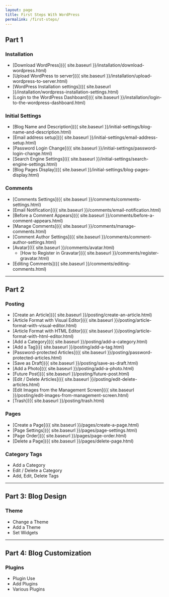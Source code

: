 ```yaml
---
layout: page
title: First Steps With WordPress
permalink: /first-steps/
---
```


## Part 1

### Installation

* [Download WordPress]({{ site.baseurl }}/installation/download-wordpress.html)
* [Upload WordPress to server]({{ site.baseurl }}/installation/upload-wordpress-to-server.html)
* [WordPress Installation settings]({{ site.baseurl }}/installation/wordpress-installation-settings.html)
* [Login to the WordPress Dashboard]({{ site.baseurl }}/installation/login-to-the-wordpress-dashboard.html)

### Initial Settings

* [Blog Name and Description]({{ site.baseurl }}/initial-settings/blog-name-and-description.html)
* [Email address setup]({{ site.baseurl }}/initial-settings/email-address-setup.html)
* [Password Login Change]({{ site.baseurl }}/initial-settings/password-login-change.html)
* [Search Engine Settings]({{ site.baseurl }}/initial-settings/search-engine-settings.html)
* [Blog Pages Display]({{ site.baseurl }}/initial-settings/blog-pages-display.html)

### Comments

* [Comments Settings]({{ site.baseurl }}/comments/comments-settings.html)
* [Email Notification]({{ site.baseurl }}/comments/email-notification.html)
* [Before a Comment Appears]({{ site.baseurl }}/comments/before-a-comment-appears.html)
* [Manage Comments]({{ site.baseurl }}/comments/manage-comments.html)
* [Comment Author Settings]({{ site.baseurl }}/comments/comment-author-settings.html)
* [Avatar]({{ site.baseurl }}/comments/avatar.html)
  * [How to Register in Gravatar]({{ site.baseurl }}/comments/register-gravatar.html)
* [Editing Comments]({{ site.baseurl }}/comments/editing-comments.html)

- - - -

## Part 2

### Posting

* [Create an Article]({{ site.baseurl }}/posting/create-an-article.html)
* [Article Format with Visual Editor]({{ site.baseurl }}/posting/article-format-with-visual-editor.html)
* [Article Format with HTML Editor]({{ site.baseurl }}/posting/article-format-with-html-editor.html)
* [Add a Category]({{ site.baseurl }}/posting/add-a-category.html)
* [Add a Tag]({{ site.baseurl }}/posting/add-a-tag.html)
* [Password-protected Articles]({{ site.baseurl }}/posting/password-protected-articles.html)
* [Save as Draft]({{ site.baseurl }}/posting/save-as-draft.html)
* [Add a Photo]({{ site.baseurl }}/posting/add-a-photo.html)
* [Future Post]({{ site.baseurl }}/posting/future-post.html)
* [Edit / Delete Articles]({{ site.baseurl }}/posting/edit-delete-articles.html)
* [Edit Images from the Management Screen]({{ site.baseurl }}/posting/edit-images-from-management-screen.html)
* [Trash]({{ site.baseurl }}/posting/trash.html)

### Pages

* [Create a Page]({{ site.baseurl }}/pages/create-a-page.html)
* [Page Settings]({{ site.baseurl }}/pages/page-settings.html)
* [Page Order]({{ site.baseurl }}/pages/page-order.html)
* [Delete a Page]({{ site.baseurl }}/pages/delete-page.html)

### Category Tags

* Add a Category
* Edit / Delete a Category
* Add, Edit, Delete Tags

- - - -

## Part 3: Blog Design

### Theme

* Change a Theme
* Add a Theme
* Set Widgets

- - - -

## Part 4: Blog Customization

### Plugins

* Plugin Use
* Add Plugins
* Various Plugins
